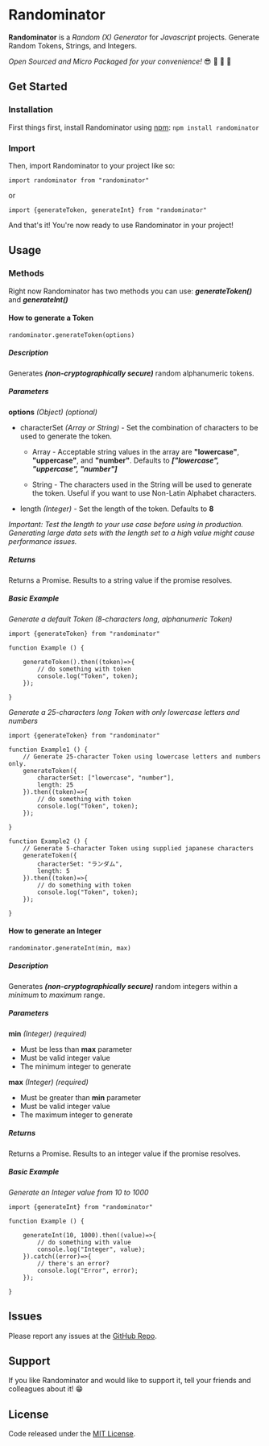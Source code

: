 


# Randominator

**Randominator** is a *Random (X) Generator* for *Javascript* projects. Generate Random Tokens, Strings, and Integers.

*Open Sourced and Micro Packaged for your convenience!* :sunglasses: :clap: :clap: :clap:

## Get Started

### Installation

First things first, install Randominator using [npm](https://www.npmjs.com/): `npm install randominator`

### Import

Then, import Randominator to your project like so:

```
import randominator from "randominator"
```
or
```
import {generateToken, generateInt} from "randominator"
```

And that's it! You're now ready to use Randominator in your project!


## Usage

### Methods

Right now Randominator has two methods you can use: ***generateToken()*** and ***generateInt()***

#### How to generate a Token

	randominator.generateToken(options)

##### Description

Generates ***(non-cryptographically secure)*** random alphanumeric tokens.

##### Parameters
**options** *(Object)* *(optional)*
 - characterSet *(Array or String)* - Set the combination of characters to be used to generate the token.
	 - Array - Acceptable string values in the array are **"lowercase"**, **"uppercase"**, and **"number"**. Defaults to ***["lowercase", "uppercase", "number"]***
	 
	 - String - The characters used in the String will be used to generate the token. Useful if you want to use Non-Latin Alphabet characters.
	 
 - length *(Integer)* - Set the length of the token. Defaults to **8**

*Important: Test the length to your use case before using in production. Generating large data sets with the length set to a high value might cause performance issues.*

##### Returns
Returns a Promise. Results to a string value if the promise resolves.

##### Basic Example

*Generate a default Token (8-characters long, alphanumeric Token)*
```
import {generateToken} from "randominator"

function Example () {

	generateToken().then((token)=>{
		// do something with token
		console.log("Token", token);
	});

}

```

*Generate a 25-characters long Token with only lowercase letters and numbers*
```
import {generateToken} from "randominator"

function Example1 () {
	// Generate 25-character Token using lowercase letters and numbers only.
	generateToken({
		characterSet: ["lowercase", "number"],
		length: 25
	}).then((token)=>{
		// do something with token
		console.log("Token", token);
	});

}

function Example2 () {
	// Generate 5-character Token using supplied japanese characters
	generateToken({
		characterSet: "ランダム",
		length: 5
	}).then((token)=>{
		// do something with token
		console.log("Token", token);
	});
	
}

```

#### How to generate an Integer

	randominator.generateInt(min, max)

##### Description

Generates ***(non-cryptographically secure)*** random integers within a *minimum* to *maximum* range.

##### Parameters
**min** *(Integer)* *(required)*
 - Must be less than  **max** parameter
 - Must be valid integer value
 - The minimum integer to generate

**max** *(Integer)* *(required)*
 - Must be greater than  **min** parameter
 - Must be valid integer value
 - The maximum integer to generate

##### Returns
Returns a Promise. Results to an integer value if the promise resolves.

##### Basic Example
*Generate an Integer value from 10 to 1000*
```
import {generateInt} from "randominator"

function Example () {

	generateInt(10, 1000).then((value)=>{
		// do something with value
		console.log("Integer", value);
	}).catch((error)=>{
		// there's an error?
		console.log("Error", error);
	});

}
```
## Issues

Please report any issues at the [GitHub Repo](https://github.com/joananespina/randominator).

## Support

If you like Randominator and would like to support it, tell your friends and colleagues about it! :grin:

## License

Code released under the [MIT License](https://github.com/joananespina/randominator/blob/master/LICENSE).
